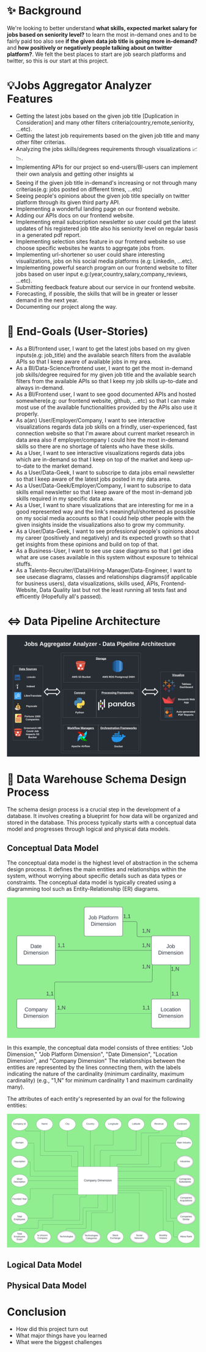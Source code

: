 # ✨ Background
We're looking to better understand **what skills, expected market salary for jobs based on seniority level?** to learn the most in-demand ones and to be fairly paid too also see **if the given data job title is going more in-demand?** and **how positively or negatively people talking about on twitter platform?**. We felt the best places to start are job search platforms and twitter, so this is our start at this project.

# 💡Jobs Aggregator Analyzer Features
- Getting the latest jobs based on the given job title [Duplication in Consideration] and many other filters criteria(country,remote,seniority, ...etc).
- Getting the latest job requirements based on the given job title and many other filter criterias.
- Analyzing the jobs skills/degrees requirements through visualizations 📈 📉.
- Implementing APIs for our project so end-users/BI-users can implement their own analysis and getting other insights 📊
- Seeing if the given job title in-demand's increasing or not through many criterias(e.g: jobs posted on different times, ...etc)
- Seeing people's opinions about the given job title specially on twitter platform through its given third party API.
- Implementing a wonderful landing page on our frontend website.
- Adding our APIs docs on our frontend website.
- Implementing email subscription newsletter so user could get the latest updates of his registered job title also his seniority level on regular basis in a generated pdf report.
- Implementing selection sites feature in our frontend website so use choose specific websites he wants to aggregate jobs from.
- Implementing url-shortener so user could share interesting visualizations, jobs on his social media platforms (e.g: Linkedin, ...etc).
- Implementing powerful search program on our frontend website to filter jobs based on user input e.g:(year,country,salary,company_reviews, ...etc).
- Submitting feedback feature about our service in our frontend website.
- Forecasting, if possible, the skills that will be in greater or lesser demand in the next year.
- Documenting our project along the way.

# 🎯 End-Goals (User-Stories)
- As a BI/frontend user, I want to get the latest jobs based on my given inputs(e.g: job_title) and the available search filters from the available APIs so that I keep aware of available jobs in my area.
- As a BI/Data-Science/frontend user, I want to get the most in-demand job skills/degree required for my given job title and the available search filters from the available APIs so that I keep my job skills up-to-date and always in-demand.
- As a BI/Frontend user, I want to see good documented APIs and hosted somewhere(e.g: our frontend website, github, ...etc) so that I can make most use of the available functionalities provided by the APIs also use it properly.
- As a(an) User/Employer/Company, I want to see interactive visualizations regards data job skills on a frindly, user-experienced, fast connection website so that I'm aware about current market research in data area also if employer/company I could hire the most in-demand skills so there are no shortage of talents who have these skills.
- As a User, I want to see interactive visualizations regards  data jobs which are in-demand so that I keep on top of the market and keep up-to-date to the market demand.
- As a User/Data-Geek, I want to subscripe to data jobs email newsletter so that I keep aware of the latest jobs posted in my data area.
- As a User/Data-Geek/Employer/Company, I want to subscripe to data skills email newsletter so that I keep aware of the most in-demand job skills required in my specific data area.
- As a User, I want to share visualizations that are interesting for me in a good represented way and the link's meaningful/shortened as possible on my social media accounts so that I could help other people with the given insights inside the visualizations also to grow my community.
- As a User/Data-Geek, I want to see professional people's opinions about my career (positively and negatively) and its expected growth so that I get insights from these opinions and build on top of that.
- As a Business-User, I want to see use case diagrams so that I get idea what are use cases available in this system without exposure to tehnical stuffs.
- As a Talents-Recruiter/(Data)Hiring-Manager/Data-Engineer, I want to see usecase diagrams, classes and relationships diagrams(if applicable for business users), data visualizations, skills used, APIs, Frontend-Website, Data Quality last but not the least running all tests fast and efficently (Hopefully all's passed).

<!-- # Contents

- [The Data Set](#the-data-set)
- [Data Pipeline Architecture](#⇔-data-pipeline-architecture)
- [Data Warehouse Schema Design](#🏢-data-warehouse-schema-design)
- [Used Tools](#used-tools)
  - [Connect](#connect)
  - [Buffer](#buffer)
  - [Processing](#processing)
  - [Storage](#storage)
  - [Visualization](#visualization)
- [Pipelines](#pipelines)
  - [Stream Processing](#stream-processing)
    - [Storing Data Stream](#storing-data-stream)
    - [Processing Data Stream](#processing-data-stream)
  - [Batch Processing](#batch-processing)
  - [Visualizations](#visualizations)
- [Demo](#demo)
- [Conclusion](#conclusion)
- [Follow Me On](#follow-me-on)
- [Appendix](#appendix)

# Pipelines
- Explain the pipelines for processing that you are building
- Go through your development and add your source code -->
# ⇔ Data Pipeline Architecture
![Data Pipeline Architecture](assets/data-pipeline-architecture.png)
# 🏢 Data Warehouse Schema Design Process
The schema design process is a crucial step in the development of a database. It involves creating a blueprint for how data will be organized and stored in the database. This process typically starts with a conceptual data model and progresses through logical and physical data models.

## Conceptual Data Model
The conceptual data model is the highest level of abstraction in the schema design process. It defines the main entities and relationships within the system, without worrying about specific details such as data types or constraints. The conceptual data model is typically created using a diagramming tool such as Entity-Relationship (ER) diagrams.

![Conceptual Data Model](assets/conceptual-data-model.png)

In this example, the conceptual data model consists of three entities: "Job Dimension," "Job Platform Dimension", "Date Dimension", "Location Dimension", and "Company Dimension" The relationships between the entities are represented by the lines connecting them, with the labels indicating the nature of the cardinality (minimum cardinality, maximum cardinality) (e.g., "1,N" for minimum cardinality 1 and maximum cardinality many).

The attributes of each entity's represented by an oval for the following entities:

![Company Data Model](assets/company-data-model.png)


## Logical Data Model

## Physical Data Model
# Conclusion
- How did this project turn out
- What major things have you learned
- What were the biggest challenges

<!-- ## Connect
## Buffer
## Processing
## Storage
## Visualization
## Stream Processing
### Storing Data Stream
### Processing Data Stream
## Batch Processing
## Visualizations

# Demo
- You could add a demo video here
- Or link to your presentation video of the project

# Conclusion
Write a comprehensive conclusion.
- How did this project turn out
- What major things have you learned
- What were the biggest challenges

# Follow Us On
Add the links to our LinkedIn Profiles
https://www.linkedin.com/in/mohamedawnallah/

# Appendix -->
